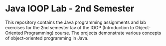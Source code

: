 # Java IOOP Lab - 2nd Semester

This repository contains the Java programming assignments and lab exercises for the 2nd semester lav of the IOOP (Introduction to Object-Oriented Programming) course. The projects demonstrate various concepts of object-oriented programming in Java.
